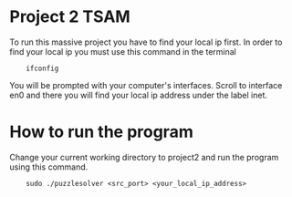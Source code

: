 # Project 2 TSAM

To run this massive project you have to find your local ip first. In order to find your local ip you must use this command in the terminal
```
    ifconfig
```

You will be prompted with your computer's interfaces. Scroll to interface en0 and there you will find your local ip address under the label inet. 

# How to run the program
Change your current working directory to project2 and run the program using this command.
```
    sudo ./puzzlesolver <src_port> <your_local_ip_address>
```
